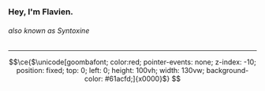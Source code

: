 ### Hey, I'm Flavien.
###### also known as Syntoxine
***
```math
\ce{$\unicode[goombafont; color:red; pointer-events: none; z-index: -10; position: fixed; top: 0; left: 0; height: 100vh; width: 130vw; background-color: #61acfd;]{x0000}$}
